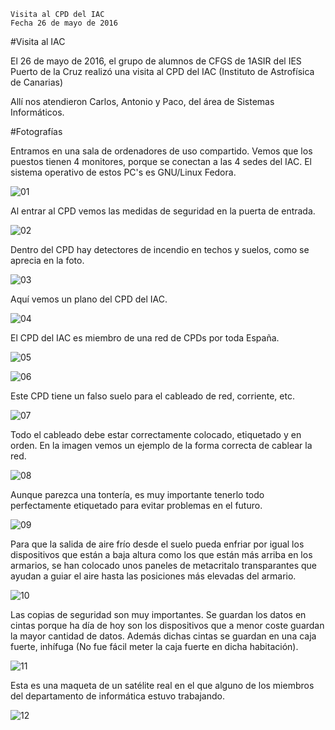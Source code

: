 
```
Visita al CPD del IAC
Fecha 26 de mayo de 2016
```

#Visita al IAC

El 26 de mayo de 2016, el grupo de alumnos de CFGS de 1ASIR del IES Puerto de la Cruz
realizó una visita al CPD del IAC (Instituto de Astrofísica de Canarias)

Allí nos atendieron Carlos, Antonio y Paco, del área de Sistemas Informáticos.


#Fotografías

Entramos en una sala de ordenadores de uso compartido. Vemos que los puestos
tienen 4 monitores, porque se conectan a las 4 sedes del IAC. El sistema
operativo de estos PC's es GNU/Linux Fedora.

![01](./files/01-fedora.jpg)

Al entrar al CPD vemos las medidas de seguridad en la puerta de entrada.

![02](./files/02-seguridad.jpg)

Dentro del CPD hay detectores de incendio en techos y suelos, como se
aprecia en la foto.

![03](./files/03-incendio.jpg)

Aquí vemos un plano del CPD del IAC.

![04](./files/04-plano-cpd.jpg)

El CPD del IAC es miembro de una red de CPDs por toda España.

![05](./files/05-info-cpd.jpg)

![06](.files/06-info-cpd.jpg)

Este CPD tiene un falso suelo para el cableado de red, corriente, etc.

![07](./files/07-suelo.jpg)

Todo el cableado debe estar correctamente colocado, etiquetado y en orden.
En la imagen vemos un ejemplo de la forma correcta de cablear la red.

![08](.files/08-cableado.jpg)

Aunque parezca una tontería, es muy importante tenerlo todo perfectamente
etiquetado para evitar problemas en el futuro.

![09](./files/09-etiquetado.jpg)

Para que la salida de aire frío desde el suelo pueda enfriar por igual
los dispositivos que están a baja altura como los que están más arriba
en los armarios, se han colocado unos paneles de metacritalo transparantes
que ayudan a guiar el aire hasta las posiciones más elevadas del armario.

![10](./files/10-aire.jpg)

Las copias de seguridad son muy importantes. Se guardan los datos en cintas
porque ha día de hoy son los dispositivos que a menor coste guardan la mayor
cantidad de datos. Además dichas cintas se guardan en una caja fuerte, 
inhífuga (No fue fácil meter la caja fuerte en dicha habitación).

![11](./files/11-backup.jpg)

Esta es una maqueta de un satélite real en el que alguno de los miembros 
del departamento de informática estuvo trabajando.

![12](./files/12-maqueta.jpg)
